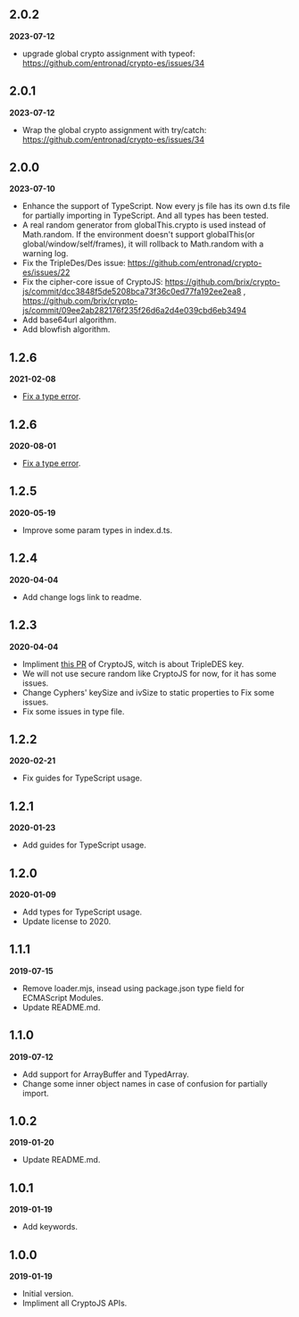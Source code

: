 ## 2.0.2

**2023-07-12**

- upgrade global crypto assignment with typeof: https://github.com/entronad/crypto-es/issues/34

## 2.0.1

**2023-07-12**

- Wrap the global crypto assignment with try/catch: https://github.com/entronad/crypto-es/issues/34

## 2.0.0

**2023-07-10**

- Enhance the support of TypeScript. Now every js file has its own d.ts file for partially importing in TypeScript. And all types has been tested.
- A real random generator from globalThis.crypto is used instead of Math.random. If the environment doesn't support globalThis(or global/window/self/frames), it will rollback to Math.random with a warning log.
- Fix the TripleDes/Des issue: https://github.com/entronad/crypto-es/issues/22
- Fix the cipher-core issue of CryptoJS: https://github.com/brix/crypto-js/commit/dcc3848f5de5208bca73f36c0ed77fa192ee2ea8 , https://github.com/brix/crypto-js/commit/09ee2ab282176f235f26d6a2d4e039cbd6eb3494
- Add base64url algorithm.
- Add blowfish algorithm.

## 1.2.6

**2021-02-08**

- [Fix a type error](https://github.com/entronad/crypto-es/issues/12).

## 1.2.6

**2020-08-01**

- [Fix a type error](https://github.com/entronad/crypto-es/pull/8).

## 1.2.5

**2020-05-19**

- Improve some param types in index.d.ts.

## 1.2.4

**2020-04-04**

- Add change logs link to readme.

## 1.2.3

**2020-04-04**

- Impliment [this PR](https://github.com/brix/crypto-js/pull/211) of CryptoJS, witch is about TripleDES key.
- We will not use secure random like CryptoJS for now, for it has some issues.
- Change Cyphers' keySize and ivSize to static properties to Fix some issues.
- Fix some issues in type file.

## 1.2.2

**2020-02-21**

- Fix guides for TypeScript usage.

## 1.2.1

**2020-01-23**

- Add guides for TypeScript usage.

## 1.2.0

**2020-01-09**

- Add types for TypeScript usage.
- Update license to 2020.

## 1.1.1

**2019-07-15**

- Remove loader.mjs, insead using package.json type field for ECMAScript Modules.
- Update README.md.

## 1.1.0

**2019-07-12**

- Add support for ArrayBuffer and TypedArray.
- Change some inner object names in case of confusion for partially import. 

## 1.0.2

**2019-01-20**

- Update README.md.

## 1.0.1

**2019-01-19**

- Add keywords.

## 1.0.0

**2019-01-19**

- Initial version.
- Impliment all CryptoJS APIs.
